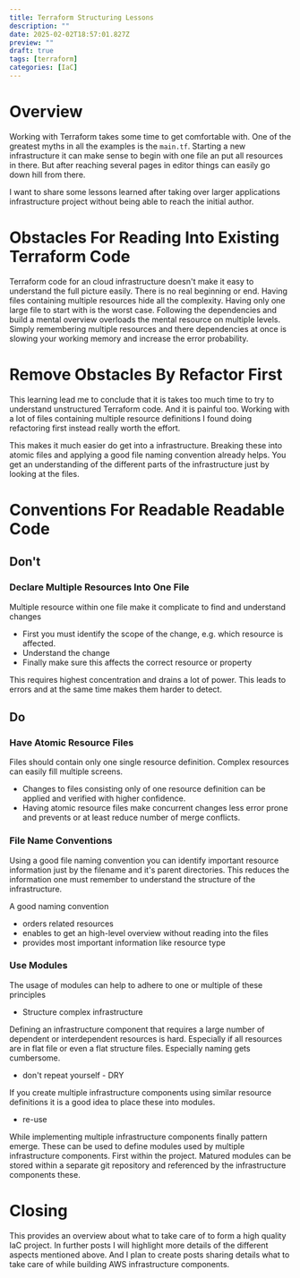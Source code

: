 ```yaml
---
title: Terraform Structuring Lessons
description: ""
date: 2025-02-02T18:57:01.827Z
preview: ""
draft: true
tags: [terraform]
categories: [IaC]
---
```

# Overview
Working with Terraform takes some time to get comfortable with. One of the greatest myths in all the examples is the `main.tf`. Starting a new infrastructure it can make sense to begin with one file an put all resources in there. But after reaching several pages in editor things can easily go down hill from there.

I want to share some lessons learned after taking over larger applications infrastructure project without being able to reach the initial author.

# Obstacles For Reading Into Existing Terraform Code
Terraform code for an cloud infrastructure doesn't make it easy to understand the full picture easily.
There is no real beginning or end. Having files containing multiple resources hide all the complexity.
Having only one large file to start with is the worst case. Following the dependencies and build a mental 
overview overloads the mental resource on multiple levels. Simply remembering multiple resources and there 
dependencies at once is slowing your working memory and increase the error probability.

# Remove Obstacles By Refactor First
This learning lead me to conclude that it is takes too much time to try to understand unstructured Terraform code. 
And it is painful too. Working with a lot of files containing multiple resource definitions I found doing refactoring 
first instead really worth the effort. 

This makes it much easier do get into a infrastructure. Breaking these into atomic files and applying a
good file naming convention already helps. You get an understanding of the different parts of the infrastructure
just by looking at the files.

# Conventions For Readable Readable Code

## Don't
### Declare Multiple Resources Into One File
Multiple resource within one file make it complicate to find and understand changes
- First you must identify the scope of the change, e.g. which resource is affected.
- Understand the change
- Finally make sure this affects the correct resource or property

This requires highest concentration and drains a lot of power. This leads to errors and at the same time 
makes them harder to detect.

## Do
### Have Atomic Resource Files
Files should contain only one single resource definition. Complex resources can easily fill multiple screens.

- Changes to files consisting only of one resource definition can be applied and verified with higher confidence. 
- Having atomic resource files make concurrent changes less error prone and prevents or at least reduce number of merge conflicts.

### File Name Conventions
Using a good file naming convention you can identify important resource information just by the filename and it's parent directories. This reduces the information one must remember to understand the structure of the infrastructure.

A good naming convention 
- orders related resources 
- enables to get an high-level overview without reading into the files
- provides most important information like resource type 

### Use Modules
The usage of modules can help to adhere to one or multiple of these principles
- Structure complex infrastructure

Defining an infrastructure component that requires a large number of dependent or interdependent resources
is hard. Especially if all resources are in flat file or even a flat structure files. Especially naming gets
cumbersome.

- don't repeat yourself - DRY

If you create multiple infrastructure components using similar resource definitions it is a good idea to place
these into modules.

- re-use

While implementing multiple infrastructure components finally pattern emerge. These can be used to define modules
used by multiple infrastructure components. First within the project. Matured modules can be stored within a separate 
git repository and referenced by the infrastructure components these.

# Closing
This provides an overview about what to take care of to form a high quality IaC project.
In further posts I will highlight more details of the different aspects mentioned above.
And I plan to create posts sharing details what to take care of while building AWS infrastructure components.
